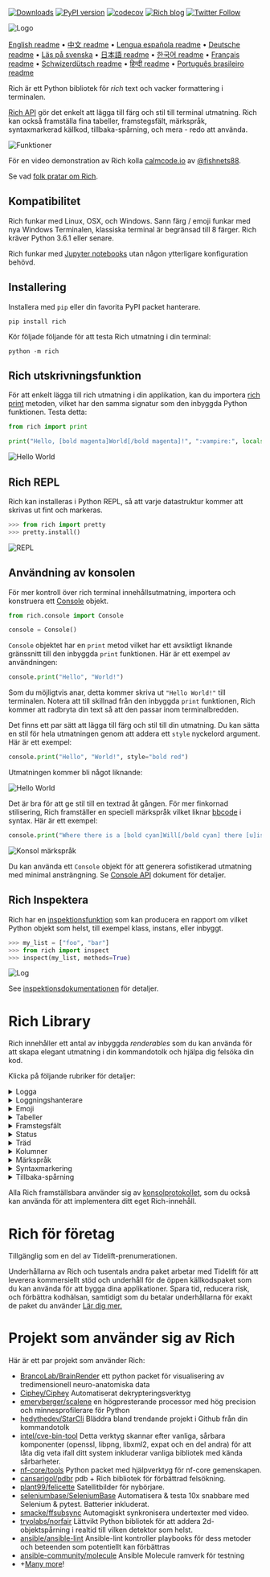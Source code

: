 [![Downloads](https://pepy.tech/badge/rich/month)](https://pepy.tech/project/rich)
[![PyPI version](https://badge.fury.io/py/rich.svg)](https://badge.fury.io/py/rich)
[![codecov](https://codecov.io/gh/willmcgugan/rich/branch/master/graph/badge.svg)](https://codecov.io/gh/willmcgugan/rich)
[![Rich blog](https://img.shields.io/badge/blog-rich%20news-yellowgreen)](https://www.willmcgugan.com/tag/rich/)
[![Twitter Follow](https://img.shields.io/twitter/follow/willmcgugan.svg?style=social)](https://twitter.com/willmcgugan)

![Logo](https://github.com/willmcgugan/rich/raw/master/imgs/logo.svg)

[English readme](https://github.com/willmcgugan/rich/blob/master/README.md)
 • [中文 readme](https://github.com/willmcgugan/rich/blob/master/README.cn.md)
 • [Lengua española readme](https://github.com/willmcgugan/rich/blob/master/README.es.md)
 • [Deutsche readme](https://github.com/willmcgugan/rich/blob/master/README.de.md)
 • [Läs på svenska](https://github.com/willmcgugan/rich/blob/master/README.sv.md)
 • [日本語 readme](https://github.com/willmcgugan/rich/blob/master/README.ja.md)
 • [한국어 readme](https://github.com/willmcgugan/rich/blob/master/README.kr.md)
 • [Français readme](https://github.com/willmcgugan/rich/blob/master/README.fr.md)
 • [Schwizerdütsch readme](https://github.com/willmcgugan/rich/blob/master/README.de-ch.md)
 • [हिन्दी readme](https://github.com/willmcgugan/rich/blob/master/README.hi.md)
 • [Português brasileiro readme](https://github.com/willmcgugan/rich/blob/master/README.pt-br.md)

Rich är ett Python bibliotek för _rich_ text och vacker formattering i terminalen.

[Rich API](https://rich.readthedocs.io/en/latest/) gör det enkelt att lägga till färg och stil till terminal utmatning. Rich kan också framställa fina tabeller, framstegsfält, märkspråk, syntaxmarkerad källkod, tillbaka-spårning, och mera - redo att använda.

![Funktioner](https://github.com/willmcgugan/rich/raw/master/imgs/features.png)

För en video demonstration av Rich kolla [calmcode.io](https://calmcode.io/rich/introduction.html) av [@fishnets88](https://twitter.com/fishnets88).

Se vad [folk pratar om Rich](https://www.willmcgugan.com/blog/pages/post/rich-tweets/).

## Kompatibilitet

Rich funkar med Linux, OSX, och Windows. Sann färg / emoji funkar med nya Windows Terminalen, klassiska terminal är begränsad till 8 färger. Rich kräver Python 3.6.1 eller senare.

Rich funkar med [Jupyter notebooks](https://jupyter.org/) utan någon ytterligare konfiguration behövd.

## Installering

Installera med `pip` eller din favorita PyPI packet hanterare.

```
pip install rich
```

Kör följade följande för att testa Rich utmatning i din terminal:

```
python -m rich
```

## Rich utskrivningsfunktion

För att enkelt lägga till rich utmatning i din applikation, kan du importera [rich print](https://rich.readthedocs.io/en/latest/introduction.html#quick-start) metoden, vilket har den samma signatur som den inbyggda Python funktionen. Testa detta:

```python
from rich import print

print("Hello, [bold magenta]World[/bold magenta]!", ":vampire:", locals())
```

![Hello World](https://github.com/willmcgugan/rich/raw/master/imgs/print.png)

## Rich REPL

Rich kan installeras i Python REPL, så att varje datastruktur kommer att skrivas ut fint och markeras. 

```python
>>> from rich import pretty
>>> pretty.install()
```

![REPL](https://github.com/willmcgugan/rich/raw/master/imgs/repl.png)

## Användning av konsolen

För mer kontroll över rich terminal innehållsutmatning, importera och konstruera ett [Console](https://rich.readthedocs.io/en/latest/reference/console.html#rich.console.Console) objekt.

```python
from rich.console import Console

console = Console()
```

`Console` objektet har en `print` metod vilket har ett avsiktligt liknande gränssnitt till den inbyggda `print` funktionen. Här är ett exempel av användningen:

```python
console.print("Hello", "World!")
```

Som du möjligtvis anar, detta kommer skriva ut `"Hello World!"` till terminalen. Notera att till skillnad från den inbyggda `print` funktionen, Rich kommer att radbryta din text så att den passar inom terminalbredden.

Det finns ett par sätt att lägga till färg och stil till din utmatning. Du kan sätta en stil för hela utmatningen genom att addera ett `style` nyckelord argument. Här är ett exempel:

```python
console.print("Hello", "World!", style="bold red")
```

Utmatningen kommer bli något liknande:

![Hello World](https://github.com/willmcgugan/rich/raw/master/imgs/hello_world.png)

Det är bra för att ge stil till en textrad åt gången. För mer finkornad stilisering, Rich framställer en speciell märkspråk vilket liknar [bbcode](https://en.wikipedia.org/wiki/BBCode) i syntax. Här är ett exempel:

```python
console.print("Where there is a [bold cyan]Will[/bold cyan] there [u]is[/u] a [i]way[/i].")
```

![Konsol märkspråk](https://github.com/willmcgugan/rich/raw/master/imgs/where_there_is_a_will.png)

Du kan använda ett `Console` objekt för att generera sofistikerad utmatning med minimal ansträngning. Se [Console API](https://rich.readthedocs.io/en/latest/console.html) dokument för detaljer.

## Rich Inspektera

Rich har en [inspektionsfunktion](https://rich.readthedocs.io/en/latest/reference/init.html?highlight=inspect#rich.inspect) som kan producera en rapport om vilket Python objekt som helst, till exempel klass, instans, eller inbyggt.

```python
>>> my_list = ["foo", "bar"]
>>> from rich import inspect
>>> inspect(my_list, methods=True)
```

![Log](https://github.com/willmcgugan/rich/raw/master/imgs/inspect.png)

See [inspektionsdokumentationen](https://rich.readthedocs.io/en/latest/reference/init.html#rich.inspect) för detaljer.

# Rich Library

Rich innehåller ett antal av inbyggda _renderables_ som du kan använda för att skapa elegant utmatning i din kommandotolk och hjälpa dig felsöka din kod.

Klicka på följande rubriker för detaljer:

<details>
<summary>Logga</summary>

`Console` objektet har en `log()` metod vilket har liknande gränssnitt som `print()`, men framställer även en kolumn för den nuvarande tid och fil samt rad vilket gjorde anroppet. Som standard kommer Rich att markera syntax för Python strukturer och för repr strängar. Ifall du loggar en samling (det vill säga en ordbok eller en lista) kommer Rich att finskriva ut det så att det passar i det tillgängliga utrymme. Här är ett exempel av dessa funktioner.

```python
from rich.console import Console
console = Console()

test_data = [
    {"jsonrpc": "2.0", "method": "sum", "params": [None, 1, 2, 4, False, True], "id": "1",},
    {"jsonrpc": "2.0", "method": "notify_hello", "params": [7]},
    {"jsonrpc": "2.0", "method": "subtract", "params": [42, 23], "id": "2"},
]

def test_log():
    enabled = False
    context = {
        "foo": "bar",
    }
    movies = ["Deadpool", "Rise of the Skywalker"]
    console.log("Hello from", console, "!")
    console.log(test_data, log_locals=True)


test_log()
```

Det ovanstående har följande utmatning:

![Log](https://github.com/willmcgugan/rich/raw/master/imgs/log.png)

Notera `log_locals` argumentet, vilket utmatar en tabell innehållandes de lokala variablerna varifrån log metoden kallades från.

Log metoden kan användas för att logga till terminal för långkörande applikationer så som servrar, men är också en väldigt bra felsökningsverktyg.

</details>
<details>
<summary>Loggningshanterare</summary>

Du kan också använda den inbyggda [Handler klassen](https://rich.readthedocs.io/en/latest/logging.html) för att formatera och färglägga utmatningen från Pythons loggningsmodul. Här är ett exempel av utmatningen:

![Loggning](https://github.com/willmcgugan/rich/raw/master/imgs/logging.png)

</details>

<details>
<summary>Emoji</summary>

För att infoga en emoji till konsolutmatningen placera namnet mellan två kolon. Här är ett exempel:

```python
>>> console.print(":smiley: :vampire: :pile_of_poo: :thumbs_up: :raccoon:")
😃 🧛 💩 👍 🦝
```

Vänligen använd denna funktion klokt.

</details>

<details>
<summary>Tabeller</summary>

Rich kan framställa flexibla [tabeller](https://rich.readthedocs.io/en/latest/tables.html) med unicode boxkaraktärer. Det finns en stor mängd av formateringsalternativ för gränser, stilar, och celljustering etc.

![Tabell film](https://github.com/willmcgugan/rich/raw/master/imgs/table_movie.gif)

Animationen ovan genererades utav [table_movie.py](https://github.com/willmcgugan/rich/blob/master/examples/table_movie.py) i exempelkatalogen.

Här är ett exempel av en enklare tabell:

```python
from rich.console import Console
from rich.table import Table

console = Console()

table = Table(show_header=True, header_style="bold magenta")
table.add_column("Date", style="dim", width=12)
table.add_column("Title")
table.add_column("Production Budget", justify="right")
table.add_column("Box Office", justify="right")
table.add_row(
    "Dec 20, 2019", "Star Wars: The Rise of Skywalker", "$275,000,000", "$375,126,118"
)
table.add_row(
    "May 25, 2018",
    "[red]Solo[/red]: A Star Wars Story",
    "$275,000,000",
    "$393,151,347",
)
table.add_row(
    "Dec 15, 2017",
    "Star Wars Ep. VIII: The Last Jedi",
    "$262,000,000",
    "[bold]$1,332,539,889[/bold]",
)

console.print(table)
```

Detta producerar följande utmatning:

![tabell](https://github.com/willmcgugan/rich/raw/master/imgs/table.png)

Notera att konsol märkspråk är framställt på samma sätt som `print()` och `log()`. I själva verket, vad som helst som är framställt av Rich kan inkluderas i rubriker / rader (även andra tabeller).

`Table` klassen är smart nog att storleksändra kolumner att passa den tillgängliga bredden av terminalen, och slår in text ifall det behövs. Här är samma exempel, med terminalen gjord mindre än tabell ovan:

![tabell2](https://github.com/willmcgugan/rich/raw/master/imgs/table2.png)

</details>

<details>
<summary>Framstegsfält</summary>

Rich kan framställa flera flimmerfria [framstegsfält](https://rich.readthedocs.io/en/latest/progress.html) för att följa långvariga uppgifter.

För grundläggande användning, slå in valfri sekvens i `track` funktion och iterera över resultatet. Här är ett exempel:

```python
from rich.progress import track

for step in track(range(100)):
    do_step(step)
```

Det är inte mycket svårare att lägga till flera framstegsfält. Här är ett exempel tagen från dokumentationen:

![framsteg](https://github.com/willmcgugan/rich/raw/master/imgs/progress.gif)

Dessa kolumner kan konfigureras att visa vilka detaljer du vill. Inbyggda kolumner inkluderar procentuell färdig, filstorlek, filhastighet, och återstående tid. Här är ännu ett exempel som visar en pågående nedladdning:

![framsteg](https://github.com/willmcgugan/rich/raw/master/imgs/downloader.gif)

För att själv testa detta, kolla [examples/downloader.py](https://github.com/willmcgugan/rich/blob/master/examples/downloader.py) vilket kan ladda ner flera URLs samtidigt medan visar framsteg.

</details>

<details>
<summary>Status</summary>

För situationer där det är svårt att beräkna framsteg, kan du använda [status](https://rich.readthedocs.io/en/latest/reference/console.html#rich.console.Console.status) metoden vilket kommer visa en 'snurra' animation och meddelande. Animationen hindrar dig inte från att använda konsolen som normalt. Här är ett exempel:

```python
from time import sleep
from rich.console import Console

console = Console()
tasks = [f"task {n}" for n in range(1, 11)]

with console.status("[bold green]Working on tasks...") as status:
    while tasks:
        task = tasks.pop(0)
        sleep(1)
        console.log(f"{task} complete")
```

Detta genererar följande utmatning i terminalen.

![status](https://github.com/willmcgugan/rich/raw/master/imgs/status.gif)

Snurra animationen är lånad ifrån [cli-spinners](https://www.npmjs.com/package/cli-spinners). Du kan välja en snurra genom att specifiera `spinner` parametern. Kör följande kommando för att se tillgängliga värden:

```
python -m rich.spinner
```

Kommandot ovan genererar följande utmatning i terminalen:

![Snurror](https://github.com/willmcgugan/rich/raw/master/imgs/spinners.gif)

</details>

<details>
<summary>Träd</summary>

Rich kan framställa ett [träd](https://rich.readthedocs.io/en/latest/tree.html) med riktlinjer. Ett träd är idealt för att visa en filstruktur, eller andra hierarkiska data.

Etiketter på trädet kan vara enkelt text eller något annat som Rich kan framställa. Kör följande för en demonstration:

```
python -m rich.tree
```

Detta genererar följande utmatning:

![märkspråk](https://github.com/willmcgugan/rich/raw/master/imgs/tree.png)

Se [tree.py](https://github.com/willmcgugan/rich/blob/master/examples/tree.py) exemplet för ett skript som visar en trädvy av vilken katalog som helst, som liknar linux `tree` kommandot.

</details>

<details>
<summary>Kolumner</summary>

Rich kan framställa innehåll i prydliga [kolumner](https://rich.readthedocs.io/en/latest/columns.html) med lika eller optimal bredd. Här är en grundläggande klon av (MacOS / Linux) `ls` kommandot vilket visar en kataloglista i kolumner:

```python
import os
import sys

from rich import print
from rich.columns import Columns

directory = os.listdir(sys.argv[1])
print(Columns(directory))
```

Följande skärmdump är resultatet från [kolumner exempelet](https://github.com/willmcgugan/rich/blob/master/examples/columns.py) vilket visar data tagen från ett API i kolumner:

![kolumner](https://github.com/willmcgugan/rich/raw/master/imgs/columns.png)

</details>

<details>
<summary>Märkspråk</summary>

Rich kan framställa [märkspråk](https://rich.readthedocs.io/en/latest/markdown.html) och gör ett rimligt jobb med att översätta formateringen till terminalen.

För att framställa märkspråk importera `Markdown` klassen och konstruera den med en sträng innehållandes märkspråkskod. Mata sedan ut det till konsolen. Här är ett exempel:

```python
from rich.console import Console
from rich.markdown import Markdown

console = Console()
with open("README.md") as readme:
    markdown = Markdown(readme.read())
console.print(markdown)
```

Detta kommer att producera utmatning som liknar följande:

![märkspråk](https://github.com/willmcgugan/rich/raw/master/imgs/markdown.png)

</details>

<details>
<summary>Syntaxmarkering</summary>

Rich använder [pygments](https://pygments.org/) biblioteket för att implementera [syntax markering](https://rich.readthedocs.io/en/latest/syntax.html). Användningen är liknande till framställa märkspråk; konstruera ett `Syntax` objekt och skriv ut den till konsolen. Här är ett exempel:

```python
from rich.console import Console
from rich.syntax import Syntax

my_code = '''
def iter_first_last(values: Iterable[T]) -> Iterable[Tuple[bool, bool, T]]:
    """Iterate and generate a tuple with a flag for first and last value."""
    iter_values = iter(values)
    try:
        previous_value = next(iter_values)
    except StopIteration:
        return
    first = True
    for value in iter_values:
        yield first, False, previous_value
        first = False
        previous_value = value
    yield first, True, previous_value
'''
syntax = Syntax(my_code, "python", theme="monokai", line_numbers=True)
console = Console()
console.print(syntax)
```

Detta kommer producera följande utmatning:

![syntax](https://github.com/willmcgugan/rich/raw/master/imgs/syntax.png)

</details>

<details>
<summary>Tillbaka-spårning</summary>

Rich kan framställa [vackra tillbaka-spårningar](https://rich.readthedocs.io/en/latest/traceback.html) vilket är enklare att läsa och visar mer kod än vanliga Python tillbaka-spårningar. Du kan sätta Rich som standard tillbaka-spårningshanterare så att alla ofångade undantag kommer att framställas av Rich.

Så här ser det ut på OSX (liknande på Linux):

![traceback](https://github.com/willmcgugan/rich/raw/master/imgs/traceback.png)

</details>

Alla Rich framställsbara använder sig av [konsolprotokollet](https://rich.readthedocs.io/en/latest/protocol.html), som du också kan använda för att implementera ditt eget Rich-innehåll.

# Rich för företag

Tillgänglig som en del av Tidelift-prenumerationen.

Underhållarna av Rich och tusentals andra paket arbetar med Tidelift för att leverera kommersiellt stöd och underhåll för de öppen källkodspaket som du kan använda för att bygga dina applikationer. Spara tid, reducera risk, och förbättra kodhälsan, samtidigt som du betalar underhållarna för exakt de paket du använder [Lär dig mer.](https://tidelift.com/subscription/pkg/pypi-rich?utm_source=pypi-rich&utm_medium=referral&utm_campaign=enterprise&utm_term=repo)

# Projekt som använder sig av Rich

Här är ett par projekt som använder Rich:

- [BrancoLab/BrainRender](https://github.com/BrancoLab/BrainRender)
  ett python packet för visualisering av tredimensionell neuro-anatomiska data
- [Ciphey/Ciphey](https://github.com/Ciphey/Ciphey)
  Automatiserat dekrypteringsverktyg
- [emeryberger/scalene](https://github.com/emeryberger/scalene)
  en högpresterande processor med hög precision och minnesprofilerare för Python
- [hedythedev/StarCli](https://github.com/hedythedev/starcli)
  Bläddra bland trendande projekt i Github från din kommandotolk
- [intel/cve-bin-tool](https://github.com/intel/cve-bin-tool)
  Detta verktyg skannar efter vanliga, sårbara komponenter (openssl, libpng, libxml2, expat och en del andra) för att låta dig veta ifall ditt system inkluderar vanliga bibliotek med kända sårbarheter.
- [nf-core/tools](https://github.com/nf-core/tools)
  Python packet med hjälpverktyg för nf-core gemenskapen.
- [cansarigol/pdbr](https://github.com/cansarigol/pdbr)
  pdb + Rich bibliotek för förbättrad felsökning.
- [plant99/felicette](https://github.com/plant99/felicette)
  Satellitbilder för nybörjare.
- [seleniumbase/SeleniumBase](https://github.com/seleniumbase/SeleniumBase)
  Automatisera & testa 10x snabbare med Selenium & pytest. Batterier inkluderat.
- [smacke/ffsubsync](https://github.com/smacke/ffsubsync)
  Automagiskt synkronisera undertexter med video.
- [tryolabs/norfair](https://github.com/tryolabs/norfair)
  Lättvikt Python bibliotek för att addera 2d-objektspårning i realtid till vilken detektor som helst.
- [ansible/ansible-lint](https://github.com/ansible/ansible-lint) Ansible-lint kontroller playbooks för dess metoder och beteenden som potentiellt kan förbättras
- [ansible-community/molecule](https://github.com/ansible-community/molecule) Ansible Molecule ramverk för testning
- +[Many more](https://github.com/willmcgugan/rich/network/dependents)!
